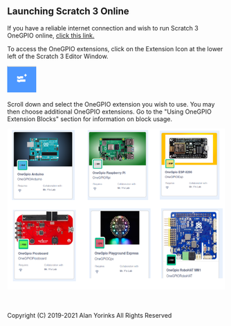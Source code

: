 ## Launching Scratch 3 Online

If you have a reliable internet connection and wish to run Scratch 3
OneGPIO online, [click this link.](https://mryslab.github.io/s3onegpio/)


To access the OneGPIO extensions, click on the Extension Icon at
 the lower left of the Scratch 3 Editor Window.
 
 <img src="../images/ext.png" >


Scroll down and select the OneGPIO extension you wish to use. You may then choose additional OneGPIO extensions.
Go to the "Using OneGPIO Extension Blocks" section for information on block usage.

<img src="../images/extensions.png" >


<br>
<br>
<br>


Copyright (C) 2019-2021 Alan Yorinks All Rights Reserved
